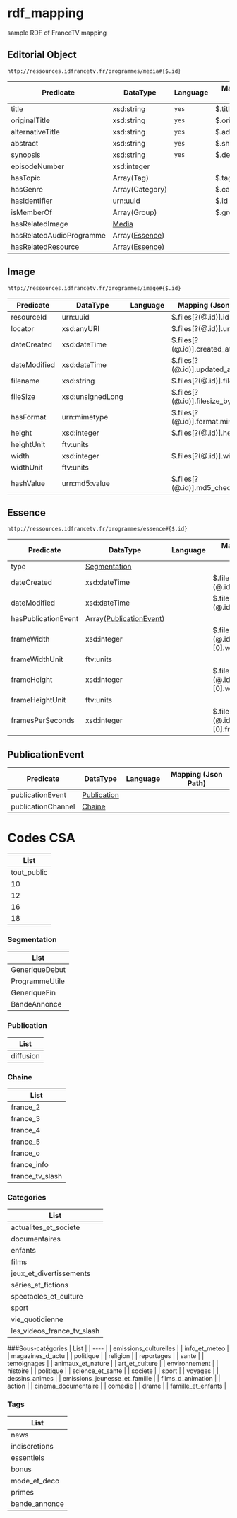 # rdf_mapping
sample RDF of FranceTV mapping


## Editorial Object

`http://ressources.idfrancetv.fr/programmes/media#{$.id}`

| Predicate | DataType | Language | Mapping (Json Path) |
| ------------- | ------------- | ------------- |------------- |
| title | xsd:string | `yes` | $.title |
| originalTitle | xsd:string | `yes` | $.original_title |
| alternativeTitle | xsd:string | `yes` | $.additional_title |
| abstract | xsd:string | `yes` | $.short_description |
| synopsis | xsd:string | `yes` | $.description |
| episodeNumber | xsd:integer |  |  |
| hasTopic | Array(Tag) |  | $.tags[*].id |
| hasGenre | Array(Category) |  | $.category[*].id |
| hasIdentifier | urn:uuid |  | $.id |
| isMemberOf | Array(Group) |  | $.groups |
| hasRelatedImage | [Media](#media) | |
| hasRelatedAudioProgramme | Array([Essence](#essence)) | | |
| hasRelatedResource | Array([Essence](#essence)) | | |

## Image

`http://ressources.idfrancetv.fr/programmes/image#{$.id}`

| Predicate | DataType | Language | Mapping (Json Path) |
| ------------- | ------------- | ------------- |------------- |
| resourceId | urn:uuid | | $.files[?(@.id)].id |
| locator | xsd:anyURI | | $.files[?(@.id)].url |
| dateCreated | xsd:dateTime | | $.files[?(@.id)].created_at |
| dateModified | xsd:dateTime | | $.files[?(@.id)].updated_at |
| filename | xsd:string |  | $.files[?(@.id)].filename |
| fileSize | xsd:unsignedLong |  | $.files[?(@.id)].filesize_bytes |
| hasFormat | urn:mimetype |  | $.files[?(@.id)].format.mime_type |
| height | xsd:integer | | $.files[?(@.id)].height |
| heightUnit | ftv:units | | |
| width | xsd:integer | | $.files[?(@.id)].width |
| widthUnit | ftv:units | | |
| hashValue | urn:md5:value | | $.files[?(@.id)].md5_checksum |

## Essence

`http://ressources.idfrancetv.fr/programmes/essence#{$.id}`

| Predicate | DataType | Language | Mapping (Json Path) |
| ------------- | ------------- | ------------- |------------- |
| type | [Segmentation](#Segmentation) | | |
| dateCreated | xsd:dateTime | | $.files[?(@.id)].created_at |
| dateModified | xsd:dateTime | | $.files[?(@.id)].updated_at |
| hasPublicationEvent | Array([PublicationEvent](#publicationevent)) | | |
| frameWidth | xsd:integer | | $.files[?(@.id)].video_tracks.[0].width |
| frameWidthUnit | ftv:units | | |
| frameHeight | xsd:integer | | $.files[?(@.id)].video_tracks.[0].width |
| frameHeightUnit | ftv:units | | |
| framesPerSeconds | xsd:integer | | $.files[?(@.id)].video_tracks.[0].frame_rate_fps |

## PublicationEvent
| Predicate | DataType | Language | Mapping (Json Path) |
| ------------- | ------------- | ------------- |------------- |
| publicationEvent | [Publication](#Publication) | | |
| publicationChannel | [Chaine](#Chaine) | | |

# Codes CSA
| List |
| ---- |
| tout_public |
| 10 |
| 12 |
| 16 |
| 18 |

### Segmentation
| List |
| ---- |
| GeneriqueDebut |
| ProgrammeUtile |
| GeneriqueFin |
| BandeAnnonce |

### Publication
| List |
| ---- |
| diffusion |

### Chaine
| List |
| ---- |
| france_2 |
| france_3 |
| france_4 |
| france_5 |
| france_o |
| france_info |
| france_tv_slash |

### Categories
| List |
| ---- |
| actualites_et_societe |
| documentaires |
| enfants |
| films |
| jeux_et_divertissements |
| séries_et_fictions |
| spectacles_et_culture |
| sport |
| vie_quotidienne |
| les_videos_france_tv_slash |

###Sous-catégories
| List |
| ---- |
| emissions_culturelles |
| info_et_meteo |
| magazines_d_actu |
| politique |
| religion |
| reportages |
| sante |
| temoignages |
| animaux_et_nature |
| art_et_culture |
| environnement |
| histoire |
| politique |
| science_et_sante |
| societe |
| sport |
| voyages |
| dessins_animes |
| emissions_jeunesse_et_famille |
| films_d_animation |
| action |
| cinema_documentaire |
| comedie |
| drame |
| famille_et_enfants |

### Tags
| List |
| ---- |
| news |
| indiscretions |
| essentiels |
| bonus |
| mode_et_deco |
| primes |
| bande_annonce |
